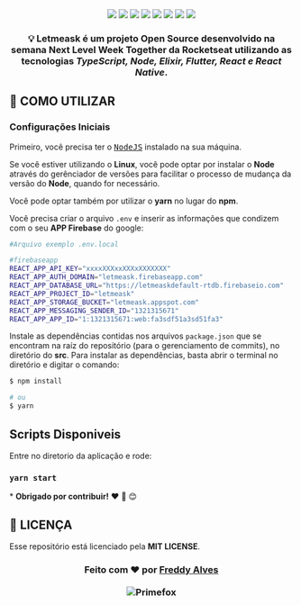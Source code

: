 <div align="center">

<img src="https://img.shields.io/static/v1?label=LetMeAsk&message=App&color=blueviolet&style=for-the-badge&logo=quip" />
<img src="https://img.shields.io/static/v1?label=ReactJS&message=Web&color=blue&style=for-the-badge&logo=react" />
<img src="https://img.shields.io/static/v1?label=Reactnative&message=Mobile&color=blue&style=for-the-badge&logo=react" />
<img src="https://img.shields.io/static/v1?label=NodeJS&message=Backend&color=brightgreen&style=for-the-badge&logo=node.js" />
<img src="https://img.shields.io/static/v1?label=Firebase&message=Api&color=orange&style=for-the-badge&logo=firebase" />
<img src="https://img.shields.io/static/v1?label=TypeScript&message=</>&color=blue&style=for-the-badge&logo=TypeScript" />
<img src="https://img.shields.io/static/v1?label=Elixir&message=Backend&color=ff69b4&style=for-the-badge&logo=elixir" />
<img src="https://img.shields.io/static/v1?label=Flutter&message=Mobile&color=blue&style=for-the-badge&logo=flutter" />

</div>

<h3 align="center">

💡 Letmeask é um projeto **Open Source** desenvolvido na semana Next Level Week Together da **Rocketseat** utilizando as tecnologias **_TypeScript, Node, Elixir, Flutter, React e React Native_**.

</h3>

## **:wine_glass: COMO UTILIZAR**

### Configurações Iniciais

Primeiro, você precisa ter o <kbd>[NodeJS](https://nodejs.org/en/download/)</kbd> instalado na sua máquina.

Se você estiver utilizando o **Linux**, você pode optar por instalar o **Node** através do gerênciador de versões para facilitar o processo de mudança da versão do **Node**, quando for necessário.

Você pode optar também por utilizar o **yarn** no lugar do **npm**.

Você precisa criar o arquivo `.env` e inserir as informações que condizem com o seu **APP Firebase** do google:

```sh
#Arquivo exemplo .env.local

#firebaseapp
REACT_APP_API_KEY="xxxxXXXxxXXXxXXXXXXX"
REACT_APP_AUTH_DOMAIN="letmeask.firebaseapp.com"
REACT_APP_DATABASE_URL="https://letmeaskdefault-rtdb.firebaseio.com"
REACT_APP_PROJECT_ID="letmeask"
REACT_APP_STORAGE_BUCKET="letmeask.appspot.com"
REACT_APP_MESSAGING_SENDER_ID="1321315671"
REACT_APP_APP_ID="1:1321315671:web:fa3sdf51a3sd51fa3"
```

Instale as dependências contidas nos arquivos `package.json` que se encontram na raíz do repositório (para o gerenciamento de commits), no diretório do **src**. Para instalar as dependências, basta abrir o terminal no diretório e digitar o comando:

```sh
$ npm install

# ou
$ yarn
```

## Scripts Disponiveis

Entre no diretorio da aplicação e rode:

### `yarn start`

\* **Obrigado por contribuir!** ❤️ :facepunch: :blush:

## **:page_with_curl: LICENÇA**

Esse repositório está licenciado pela **MIT LICENSE**.

<h3 align="center">
Feito com ❤️ por <a href="https://www.linkedin.com/in/freddy-alves/">Freddy Alves</a>
<br><br>
  <img alt="Primefox" src="https://img.shields.io/badge/made%20by-Primefox-yellow">
</a>
</h3>
